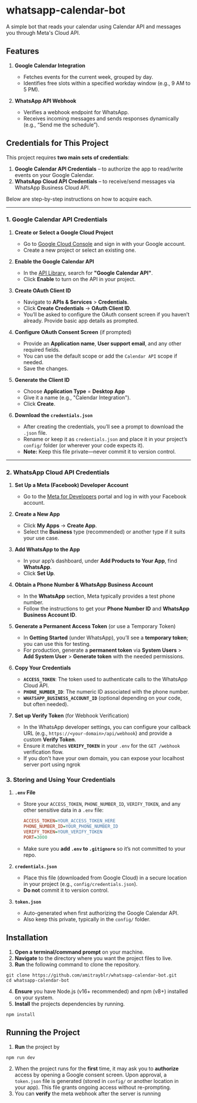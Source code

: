 # whatsapp-calendar-bot
A simple bot that reads your calendar using Calendar API and messages you through Meta's Cloud API.

## Features
1. **Google Calendar Integration**  
   - Fetches events for the current week, grouped by day.  
   - Identifies free slots within a specified workday window (e.g., 9 AM to 5 PM).

2. **WhatsApp API Webhook**  
   - Verifies a webhook endpoint for WhatsApp.  
   - Receives incoming messages and sends responses dynamically (e.g., “Send me the schedule”).

## Credentials for This Project

This project requires **two main sets of credentials**:

1. **Google Calendar API Credentials** – to authorize the app to read/write events on your Google Calendar.  
2. **WhatsApp Cloud API Credentials** – to receive/send messages via WhatsApp Business Cloud API.

Below are step-by-step instructions on how to acquire each.

---

### 1. Google Calendar API Credentials

1. **Create or Select a Google Cloud Project**  
   - Go to [Google Cloud Console](https://console.cloud.google.com/) and sign in with your Google account.  
   - Create a new project or select an existing one.

2. **Enable the Google Calendar API**  
   - In the [API Library](https://console.cloud.google.com/apis/library), search for **"Google Calendar API"**.  
   - Click **Enable** to turn on the API in your project.

3. **Create OAuth Client ID**  
   - Navigate to **APIs & Services** > **Credentials**.  
   - Click **Create Credentials** → **OAuth Client ID**.  
   - You’ll be asked to configure the OAuth consent screen if you haven’t already. Provide basic app details as prompted.

4. **Configure OAuth Consent Screen** (if prompted)  
   - Provide an **Application name**, **User support email**, and any other required fields.  
   - You can use the default scope or add the `Calendar API` scope if needed.  
   - Save the changes.

5. **Generate the Client ID**  
   - Choose **Application Type** = **Desktop App** 
   - Give it a name (e.g., "Calendar Integration").  
   - Click **Create**.  

6. **Download the `credentials.json`**  
   - After creating the credentials, you’ll see a prompt to download the `.json` file.  
   - Rename or keep it as `credentials.json` and place it in your project’s `config/` folder (or wherever your code expects it).  
   - **Note:** Keep this file private—never commit it to version control.

---

### 2. WhatsApp Cloud API Credentials

1. **Set Up a Meta (Facebook) Developer Account**  
   - Go to the [Meta for Developers](https://developers.facebook.com/) portal and log in with your Facebook account.

2. **Create a New App**  
   - Click **My Apps** → **Create App**.  
   - Select the **Business** type (recommended) or another type if it suits your use case.

3. **Add WhatsApp to the App**  
   - In your app’s dashboard, under **Add Products to Your App**, find **WhatsApp**.  
   - Click **Set Up**.

4. **Obtain a Phone Number & WhatsApp Business Account**  
   - In the **WhatsApp** section, Meta typically provides a test phone number.  
   - Follow the instructions to get your **Phone Number ID** and **WhatsApp Business Account ID**.

5. **Generate a Permanent Access Token** (or use a Temporary Token)  
   - In **Getting Started** (under WhatsApp), you’ll see a **temporary token**; you can use this for testing.  
   - For production, generate a **permanent token** via **System Users** > **Add System User** > **Generate token** with the needed permissions.

6. **Copy Your Credentials**  
   - **`ACCESS_TOKEN`**: The token used to authenticate calls to the WhatsApp Cloud API.  
   - **`PHONE_NUMBER_ID`**: The numeric ID associated with the phone number.  
   - **`WHATSAPP_BUSINESS_ACCOUNT_ID`** (optional depending on your code, but often needed).

7. **Set up Verify Token** (for Webhook Verification)  
   - In the WhatsApp developer settings, you can configure your callback URL (e.g., `https://<your-domain>/api/webhook`) and provide a custom **Verify Token**.  
   - Ensure it matches **`VERIFY_TOKEN`** in your `.env` for the `GET /webhook` verification flow.
   - If you don't have your own domain, you can expose your localhost server port using ngrok

### 3. Storing and Using Your Credentials

1. **`.env` File**  
   - Store your `ACCESS_TOKEN`, `PHONE_NUMBER_ID`, `VERIFY_TOKEN`, and any other sensitive data in a `.env` file:
     ```ini
     ACCESS_TOKEN=YOUR_ACCESS_TOKEN_HERE
     PHONE_NUMBER_ID=YOUR_PHONE_NUMBER_ID
     VERIFY_TOKEN=YOUR_VERIFY_TOKEN
     PORT=3000
     ```
   - Make sure you **add `.env` to `.gitignore`** so it’s not committed to your repo.

2. **`credentials.json`**  
   - Place this file (downloaded from Google Cloud) in a secure location in your project (e.g., `config/credentials.json`).  
   - **Do not** commit it to version control.

3. **`token.json`**  
   - Auto-generated when first authorizing the Google Calendar API.  
   - Also keep this private, typically in the `config/` folder.

## Installation

1. **Open a terminal/command prompt** on your machine.
2. **Navigate** to the directory where you want the project files to live.
3. **Run** the following command to clone the repository.

``` 
git clone https://github.com/amitrayblr/whatsapp-calendar-bot.git
cd whatsapp-calendar-bot
```

4. **Ensure** you have Node.js (v16+ recommended) and npm (v8+) installed on your system.
5. **Install** the projects dependencies by running.

```
npm install
```

## Running the Project
1. **Run** the project by
```
npm run dev
```
2. When the project runs for the **first** time, it may ask you to **authorize** access by opening a Google consent screen. Upon approval, a `token.json` file is generated (stored in `config/` or another location in your app). This file grants ongoing access without re-prompting.
3. You can **verify** the meta webhook after the server is running
